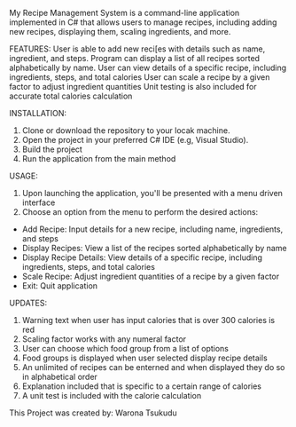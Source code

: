 My Recipe Management System is a command-line application implemented in C# that allows users to manage recipes, including adding new recipes, displaying them, scaling ingredients, and more.

FEATURES:
User is able to add new reci[es with details such as name, ingredient, and steps.
Program can display a list of all recipes sorted alphabetically by name.
User can view details of a specific recipe, including ingredients, steps, and total calories
User can scale a recipe by a given factor to adjust ingredient quantities
Unit testing is also included for accurate total calories calculation

INSTALLATION:
1. Clone or download the repository to your locak machine.
2. Open the project in your preferred C# IDE (e.g, Visual Studio).
3. Build the project
4. Run the application from the main method

USAGE:
1. Upon launching the application, you'll be presented with a menu driven interface
2. Choose an option from the menu to perform the desired actions:
 - Add Recipe: Input details for a new recipe, including name, ingredients, and steps
 - Display Recipes: View a list of the recipes sorted alphabetically by name
 - Display Recipe Details: View details of a specific recipe, including ingredients, steps, and total calories
 - Scale Recipe: Adjust ingredient quantities of a recipe by a given factor
 - Exit: Quit application

UPDATES:
1. Warning text when user has input calories that is over 300 calories is red
2. Scaling factor works with any numeral factor
3. User can choose which food group from a list of options
4. Food groups is displayed when user selected display recipe details
5. An unlimited of recipes can be enterned and when displayed they do so in alphabetical order
6. Explanation included that is specific to a certain range of calories
7. A unit test is included with the calorie calculation

This Project was created by: Warona Tsukudu
